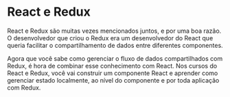 # React e Redux

React e Redux são muitas vezes mencionados juntos, e por uma boa razão. O desenvolvedor que criou o Redux era um desenvolvedor do React que queria facilitar o compartilhamento de dados entre diferentes componentes.

Agora que você sabe como gerenciar o fluxo de dados compartilhados com Redux, é hora de combinar esse conhecimento com React. Nos cursos do React e Redux, você vai construir um componente React e aprender como gerenciar estado localmente, ao nível do componente e por toda aplicação com Redux.


